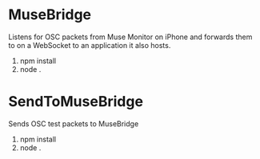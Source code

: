 # MuseBridge
Listens for OSC packets from Muse Monitor on iPhone and forwards them to 
on a WebSocket to an application it also hosts.

1. npm install
1. node .

# SendToMuseBridge
Sends OSC test packets to MuseBridge

1. npm install
1. node .